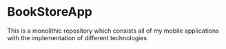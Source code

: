# BookStoreApp

This is a monolithic repository which consists all of my mobile applications with the implementation of different technologies 
